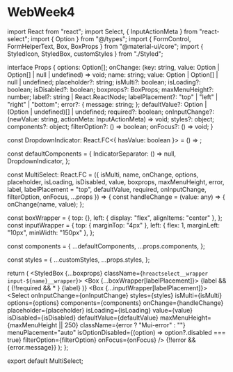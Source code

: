 # WebWeek4
import React from "react";
import Select, { InputActionMeta } from "react-select";
import { Option } from "@/types";
import { FormControl, FormHelperText, Box, BoxProps } from "@material-ui/core";
import { StyledIcon, StyledBox, customStyles } from "./Styled";

interface Props {
  options: Option[];
  onChange: (key: string, value: Option | Option[] | null | undefined) => void;
  name: string;
  value: Option | Option[] | null | undefined;
  placeholder?: string;
  isMulti?: boolean;
  isLoading?: boolean;
  isDisabled?: boolean;
  boxprops?: BoxProps;
  maxMenuHeight?: number;
  label?: string | React.ReactNode;
  labelPlacement?: "top" | "left" | "right" | "bottom";
  error?: {
    message: string;
  };
  defaultValue?: Option | (Option | undefined)[] | undefined;
  required?: boolean;
  onInputChange?: (newValue: string, actionMeta: InputActionMeta) => void;
  styles?: object;
  components?: object;
  filterOption?: () => boolean;
  onFocus?: () => void;
}

const DropdownIndicator: React.FC<{ hasValue: boolean }> = () => <StyledIcon />;

const defaultComponents = {
  IndicatorSeparator: () => null,
  DropdownIndicator,
};

const MultiSelect: React.FC<Props> = ({
  isMulti,
  name,
  onChange,
  options,
  placeholder,
  isLoading,
  isDisabled,
  value,
  boxprops,
  maxMenuHeight,
  error,
  label,
  labelPlacement = "top",
  defaultValue,
  required,
  onInputChange,
  filterOption,
  onFocus,
  ...props
}) => {
  const handleChange = (value: any) => {
    onChange(name, value);
  };

  const boxWrapper = {
    top: {},
    left: { display: "flex", alignItems: "center" },
  };
  const inputWrapper = {
    top: { marginTop: "4px" },
    left: { flex: 1, marginLeft: "10px", minWidth: "150px" },
  };

  const components = {
    ...defaultComponents,
    ...props.components,
  };

  const styles = {
    ...customStyles,
    ...props.styles,
  };

  return (
    <StyledBox {...boxprops} className={`hreactselect__wrapper input-${name}__wrapper`}>
      <FormControl error={!!error} fullWidth>
        <Box {...boxWrapper[labelPlacement]}>
          {label && (
            <label htmlFor={name}>
              {!!required && <span className="required">* </span>}
              {label}
            </label>
          )}
          <Box {...inputWrapper[labelPlacement]}>
            <Select
              onInputChange={onInputChange}
              styles={styles}
              isMulti={isMulti}
              options={options}
              components={components}
              onChange={handleChange}
              placeholder={placeholder}
              isLoading={isLoading}
              value={value}
              isDisabled={isDisabled}
              defaultValue={defaultValue}
              maxMenuHeight={maxMenuHeight || 250}
              className={error ? "Mui-error" : ""}
              menuPlacement="auto"
              isOptionDisabled={(option) => option?.disabled === true}
              filterOption={filterOption}
              onFocus={onFocus}
            />
            {!!error && <FormHelperText> {error.message}</FormHelperText>}
          </Box>
        </Box>
      </FormControl>
    </StyledBox>
  );
};

export default MultiSelect;

